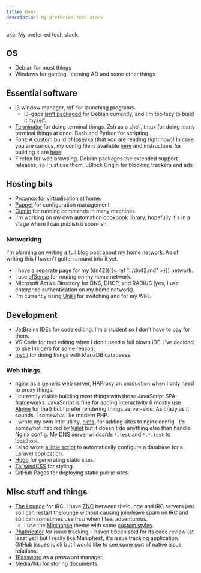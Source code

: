 ```yaml
---
title: Uses
description: My preferred tech stack
---
```


aka: My preferred tech stack.

## OS

* Debian for most things
* Windows for gaming, learning AD and some other things

## Essential software

* i3 window manager, rofi for launching programs.
  * i3-gaps [isn't packaged](https://bugs.debian.org/cgi-bin/bugreport.cgi?bug=909646) for Debian currently, and I'm too lazy to build it myself.
* [Terminator](https://terminator-gtk3.readthedocs.io/en/latest/) for doing terminal things. Zsh as a shell, tmux for doing many terminal things at once.
  Bash and Python for scripting.
* Font: A custom build of [Iosevka](https://typeof.net/Iosevka) (that you are reading right now)! In case you are curious, my config file is
  available [here](https://static.taavi.wtf/fonts/Iosevka/config.toml.txt) and instructions for building it are
  [here](https://adam.kruszewski.name/articles/2019-10-27-build-custom-iosevka-font/).
* Firefox for web browsing. Debian packages the extended support releases, so I just use them. uBlock Origin for blocking trackers and ads.

## Hosting bits

* [Proxmox](https://proxmox.com) for virtualisation at home.
* [Puppet](https://puppet.com) for configuration management
* [Cumin](https://github.com/wikimedia/cumin) for running commands in many machines
* I'm working on my own automation cookbook library, hopefully it's in a stage where I can publish it soon-ish.

### Networking

I'm planning on writing a full blog post about my home network. As of writing this I haven't gotten around into it yet.

* I have a separate page for my [dn42]({{< ref "../dn42.md" >}}) network.
* I use [pfSense](https://pfsense.org) for routing on my home network.
* Microsoft Active Directory for DNS, DHCP, and RADIUS (yes, I use enterprise authentication on my home network).
* I'm currently using [UniFi](https://unifi-network.ui.com/) for switching and for my WiFi.

## Development

* JetBrains IDEs for code editing. I'm a student so I don't have to pay for them.
* VS Code for text editing when I don't need a full blown IDE. I've decided to use Insiders for some reason.
* [mycli](https://www.mycli.net/) for doing things with MariaDB databases.

### Web things

* nginx as a generic web server, HAProxy on production when I only need to proxy things.
* I currently dislike building most things with those JavaScript SPA frameworks. JavaScript is fine for adding interactivity
  (I mostly use [Alpine](https://github.com/alpinejs/alpine) for that) but I prefer rendering things server-side. As crazy as
  it sounds, I somewhat like modern PHP.
* I wrote my own little utility, [nima](https://github.com/supertassu/nima), for adding sites to nginx config. It's somewhat
  inspired by [Valet](https://laravel.com/docs/8.x/valet) but it doesn't do anything else than handle Nginx config. My DNS server
  wildcards `*.test` and `*.*.test` to localhost.
* I also wrote [a little script](https://github.com/supertassu/dotfiles/blob/master/bin/setup-laravel-database) to automatically
  configure a database for a Laravel application.
* [Hugo](https://gohugo.io) for generating static sites.
* [TailwindCSS](https://tailwindcss.com) for styling.
* GitHub Pages for deploying static public sites.

## Misc stuff and things

* [The Lounge](https://thelounge.chat) for IRC. I have [ZNC](https://znc.in) between thelounge and IRC servers just so I can restart thelounge
  without causing join/leave spam on IRC and so I can sometimes use Irssi when I feel adventurous.
  * I use the [Mininapse](https://github.com/MiniDigger/thelounge-theme-mininapse) theme with some
    [custom styles](https://gist.github.com/supertassu/b4607043e81e616fce8104020211905a).
* [Phabricator](https://phabricator.com) for issue tracking. I haven't been sold for its code review (at least yet) but I really like Maniphest,
  it's issue tracking application. GitHub issues is ok but I would like to see some sort of native issue relations.
* [1Password](https://1password.com) as a password manager.
* [MediaWiki](https://mediawiki.org) for storing documents.
